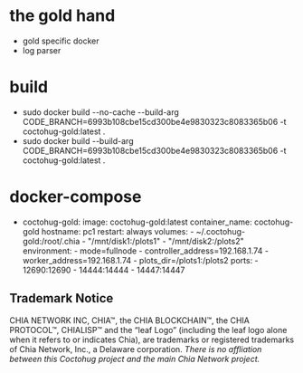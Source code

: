 # the gold hand
- gold specific docker
- log parser

# build
- sudo docker build --no-cache --build-arg CODE_BRANCH=6993b108cbe15cd300be4e9830323c8083365b06 -t coctohug-gold:latest .
- sudo docker build --build-arg CODE_BRANCH=6993b108cbe15cd300be4e9830323c8083365b06 -t coctohug-gold:latest .

# docker-compose
- coctohug-gold: 
        image: coctohug-gold:latest 
        container_name: coctohug-gold
        hostname: pc1 
        restart: always 
        volumes: 
            - ~/.coctohug-gold:/root/.chia 
            - "/mnt/disk1:/plots1" 
            - "/mnt/disk2:/plots2" 
        environment: 
            - mode=fullnode 
            - controller_address=192.168.1.74 
            - worker_address=192.168.1.74
            - plots_dir=/plots1:/plots2 
        ports: 
            - 12690:12690 
            - 14444:14444 
            - 14447:14447

## Trademark Notice
CHIA NETWORK INC, CHIA™, the CHIA BLOCKCHAIN™, the CHIA PROTOCOL™, CHIALISP™ and the “leaf Logo” (including the leaf logo alone when it refers to or indicates Chia), are trademarks or registered trademarks of Chia Network, Inc., a Delaware corporation. *There is no affliation between this Coctohug project and the main Chia Network project.*
 
 
 
 
